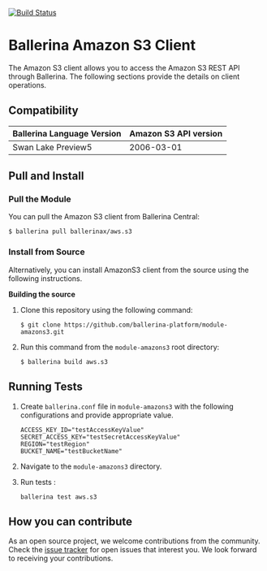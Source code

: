 [![Build Status](https://travis-ci.org/ballerina-platform/module-amazons3.svg?branch=master)](https://travis-ci.org/ballerina-platform/module-amazons3)

# Ballerina Amazon S3 Client

The Amazon S3 client allows you to access the Amazon S3 REST API through Ballerina. The following sections provide the details on client operations.

## Compatibility
| Ballerina Language Version | Amazon S3 API version  |
| -------------------------- | ---------------------- |
|     Swan Lake Preview5     |       2006-03-01       |


## Pull and Install

### Pull the Module
You can pull the Amazon S3 client from Ballerina Central:
```shell
$ ballerina pull ballerinax/aws.s3
```

### Install from Source
Alternatively, you can install AmazonS3 client from the source using the following instructions.

**Building the source**
1. Clone this repository using the following command:
    ```shell
    $ git clone https://github.com/ballerina-platform/module-amazons3.git
    ```

2. Run this command from the `module-amazons3` root directory:
    ```shell
    $ ballerina build aws.s3
    ```


## Running Tests

1. Create `ballerina.conf` file in `module-amazons3` with the following configurations and provide appropriate value.

    ```
    ACCESS_KEY_ID="testAccessKeyValue"
    SECRET_ACCESS_KEY="testSecretAccessKeyValue"
    REGION="testRegion"
    BUCKET_NAME="testBucketName"
    ```

2. Navigate to the `module-amazons3` directory.

3. Run tests :

    ```ballerina
    ballerina test aws.s3
    ```

## How you can contribute

As an open source project, we welcome contributions from the community. Check the [issue tracker](https://github.com/ballerina-platform/module-amazons3/issues) for open issues that interest you. We look forward to receiving your contributions.
